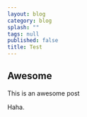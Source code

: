 ```yaml
---
layout: blog
category: blog
splash: ""
tags: null
published: false
title: Test
---
```


## Awesome
This is an awesome post

Haha.
